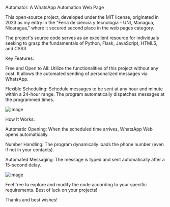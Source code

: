 Automator: A WhatsApp Automation Web Page


This open-source project, developed under the MIT license, originated in 2023 as my entry in the "Feria de ciencia y tecnologia - UNI, Managua, Nicaragua," where it secured second place in the web pages category.

The project's source code serves as an excellent resource for individuals seeking to grasp the fundamentals of Python, Flask, JavaScript, HTML5, and CSS3.

Key Features:

Free and Open to All: Utilize the functionalities of this project without any cost. It allows the automated sending of personalized messages via WhatsApp.

Flexible Scheduling: Schedule messages to be sent at any hour and minute within a 24-hour range. The program automatically dispatches messages at the programmed times.



![image](https://github.com/elmerurbina/Automator/assets/142539327/801aa28f-06c7-4bd8-8a78-6ad30a31f1ff)

How It Works:

Automatic Opening: When the scheduled time arrives, WhatsApp Web opens automatically.

Number Handling: The program dynamically loads the phone number (even if not in your contacts).

Automated Messaging: The message is typed and sent automatically after a 15-second delay.


![image](https://github.com/elmerurbina/Automator/assets/142539327/eddb8d0c-379c-40f7-bbd5-6e8811d2a555)

Feel free to explore and modify the code according to your specific requirements. Best of luck on your projects!

Thanks and best wishes!





